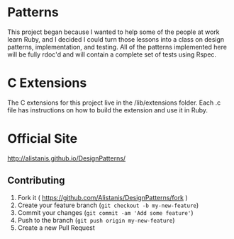 # Patterns

This project began because I wanted to help some of the people at work learn Ruby, and I decided I could turn those lessons into a class on design patterns, implementation, and testing.
All of the patterns implemented here will be fully rdoc'd and will contain a complete set of tests using Rspec.

# C Extensions

The C extensions for this project live in the /lib/extensions folder. Each .c file has instructions on how to build the extension and use it in Ruby. 

# Official Site
http://alistanis.github.io/DesignPatterns/

## Contributing

1. Fork it ( https://github.com/Alistanis/DesignPatterns/fork )
2. Create your feature branch (`git checkout -b my-new-feature`)
3. Commit your changes (`git commit -am 'Add some feature'`)
4. Push to the branch (`git push origin my-new-feature`)
5. Create a new Pull Request
